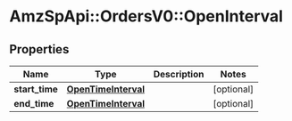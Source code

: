 # AmzSpApi::OrdersV0::OpenInterval

## Properties
Name | Type | Description | Notes
------------ | ------------- | ------------- | -------------
**start_time** | [**OpenTimeInterval**](OpenTimeInterval.md) |  | [optional] 
**end_time** | [**OpenTimeInterval**](OpenTimeInterval.md) |  | [optional] 

